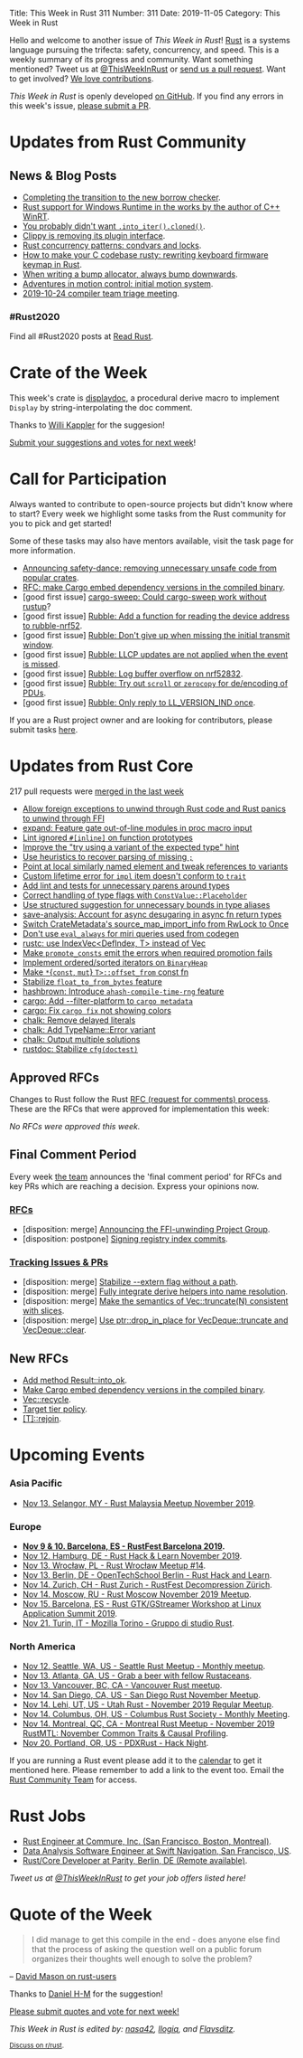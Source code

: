 Title: This Week in Rust 311
Number: 311
Date: 2019-11-05
Category: This Week in Rust

Hello and welcome to another issue of *This Week in Rust*!
[Rust](http://rust-lang.org) is a systems language pursuing the trifecta: safety, concurrency, and speed.
This is a weekly summary of its progress and community.
Want something mentioned? Tweet us at [@ThisWeekInRust](https://twitter.com/ThisWeekInRust) or [send us a pull request](https://github.com/cmr/this-week-in-rust).
Want to get involved? [We love contributions](https://github.com/rust-lang/rust/blob/master/CONTRIBUTING.md).

*This Week in Rust* is openly developed [on GitHub](https://github.com/cmr/this-week-in-rust).
If you find any errors in this week's issue, [please submit a PR](https://github.com/cmr/this-week-in-rust/pulls).

# Updates from Rust Community

## News & Blog Posts

* [Completing the transition to the new borrow checker](https://blog.rust-lang.org/2019/11/01/nll-hard-errors.html).
* [Rust support for Windows Runtime in the works by the author of C++ WinRT](https://kennykerr.ca/2019/11/05/rust/).
* [You probably didn't want `.into_iter().cloned()`](https://www.reddit.com/r/rust/comments/dp3s25/psa_you_probably_didnt_want_into_itercloned/).
* [Clippy is removing its plugin interface](https://blog.rust-lang.org/inside-rust/2019/11/04/Clippy-removes-plugin-interface.html).
* [Rust concurrency patterns: condvars and locks](https://medium.com/@polyglot_factotum/rust-concurrency-patterns-condvars-and-locks-e278f18db74f).
* [How to make your C codebase rusty: rewriting keyboard firmware keymap in Rust](https://about.houqp.me/posts/rusty-c/).
* [When writing a bump allocator, always bump downwards](https://fitzgeraldnick.com/2019/11/01/always-bump-downwards.html).
* [Adventures in motion control: initial motion system](http://adventures.michaelfbryan.com/posts/initial-motion-system/).
* [2019-10-24 compiler team triage meeting](https://blog.rust-lang.org/inside-rust/2019/10/30/compiler-team-meeting.html).

### #Rust2020

Find all #Rust2020 posts at [Read Rust](https://readrust.net/rust-2020/).

# Crate of the Week

This week's crate is [displaydoc](https://github.com/yaahc/displaydoc), a procedural derive macro to implement `Display` by string-interpolating the doc comment.

Thanks to [Willi Kappler](https://users.rust-lang.org/t/crate-of-the-week/2704/652) for the suggesion!

[Submit your suggestions and votes for next week][submit_crate]!

[submit_crate]: https://users.rust-lang.org/t/crate-of-the-week/2704

# Call for Participation

Always wanted to contribute to open-source projects but didn't know where to start?
Every week we highlight some tasks from the Rust community for you to pick and get started!

Some of these tasks may also have mentors available, visit the task page for more information.

* [Announcing safety-dance: removing unnecessary unsafe code from popular crates](https://github.com/rust-secure-code/safety-dance).
* [RFC: make Cargo embed dependency versions in the compiled binary](https://github.com/rust-lang/rfcs/pull/2801).
* [good first issue] [cargo-sweep: Could cargo-sweep work without rustup](https://github.com/holmgr/cargo-sweep/issues/26)?
* [good first issue] [Rubble: Add a function for reading the device address to rubble-nrf52](https://github.com/jonas-schievink/rubble/issues/89).
* [good first issue] [Rubble: Don't give up when missing the initial transmit window](https://github.com/jonas-schievink/rubble/issues/77).
* [good first issue] [Rubble: LLCP updates are not applied when the event is missed](https://github.com/jonas-schievink/rubble/issues/74).
* [good first issue] [Rubble: Log buffer overflow on nrf52832](https://github.com/jonas-schievink/rubble/issues/69).
* [good first issue] [Rubble: Try out `scroll` or `zerocopy` for de/encoding of PDUs](https://github.com/jonas-schievink/rubble/issues/53).
* [good first issue] [Rubble: Only reply to LL_VERSION_IND once](https://github.com/jonas-schievink/rubble/issues/49).

If you are a Rust project owner and are looking for contributors, please submit tasks [here][guidelines].

[guidelines]: https://users.rust-lang.org/t/twir-call-for-participation/4821

# Updates from Rust Core

217 pull requests were [merged in the last week][merged]

[merged]: https://github.com/search?q=is%3Apr+org%3Arust-lang+is%3Amerged+merged%3A2019-10-28..2019-11-04

* [Allow foreign exceptions to unwind through Rust code and Rust panics to unwind through FFI](https://github.com/rust-lang/rust/pull/65646)
* [expand: Feature gate out-of-line modules in proc macro input](https://github.com/rust-lang/rust/pull/66078)
* [Lint ignored `#[inline]` on function prototypes](https://github.com/rust-lang/rust/pull/65294)
* [Improve the "try using a variant of the expected type" hint](https://github.com/rust-lang/rust/pull/65562)
* [Use heuristics to recover parsing of missing `;`](https://github.com/rust-lang/rust/pull/65640)
* [Point at local similarly named element and tweak references to variants](https://github.com/rust-lang/rust/pull/65421)
* [Custom lifetime error for `impl` item doesn't conform to `trait`](https://github.com/rust-lang/rust/pull/65068)
* [Add lint and tests for unnecessary parens around types](https://github.com/rust-lang/rust/pull/65112)
* [Correct handling of type flags with `ConstValue::Placeholder`](https://github.com/rust-lang/rust/pull/65643)
* [Use structured suggestion for unnecessary bounds in type aliases](https://github.com/rust-lang/rust/pull/65914)
* [save-analysis: Account for async desugaring in async fn return types](https://github.com/rust-lang/rust/pull/65936)
* [Switch CrateMetadata's source_map_import_info from RwLock to Once](https://github.com/rust-lang/rust/pull/65979)
* [Don't use `eval_always` for miri queries used from codegen](https://github.com/rust-lang/rust/pull/65927)
* [rustc: use IndexVec<DefIndex, T> instead of Vec<T>](https://github.com/rust-lang/rust/pull/65825)
* [Make `promote_consts` emit the errors when required promotion fails](https://github.com/rust-lang/rust/pull/65946)
* [Implement ordered/sorted iterators on `BinaryHeap`](https://github.com/rust-lang/rust/pull/65091)
* [Make `*`{`const`, `mut`} `T>::offset_from` const fn](https://github.com/rust-lang/rust/pull/63810)
* [Stabilize `float_to_from_bytes` feature](https://github.com/rust-lang/rust/pull/66002)
* [hashbrown: Introduce `ahash-compile-time-rng` feature](https://github.com/rust-lang/hashbrown/pull/125)
* [cargo: Add --filter-platform to `cargo metadata`](https://github.com/rust-lang/cargo/pull/7376)
* [cargo: Fix `cargo fix` not showing colors](https://github.com/rust-lang/cargo/pull/7550)
* [chalk: Remove delayed literals](https://github.com/rust-lang/chalk/pull/270)
* [chalk: Add TypeName::Error variant](https://github.com/rust-lang/chalk/pull/269)
* [chalk: Output multiple solutions](https://github.com/rust-lang/chalk/pull/263)
* [rustdoc: Stabilize `cfg(doctest)`](https://github.com/rust-lang/rust/pull/63803)

## Approved RFCs

Changes to Rust follow the Rust [RFC (request for comments)
process](https://github.com/rust-lang/rfcs#rust-rfcs). These
are the RFCs that were approved for implementation this week:

*No RFCs were approved this week.*

## Final Comment Period

Every week [the team](https://www.rust-lang.org/team.html) announces the
'final comment period' for RFCs and key PRs which are reaching a
decision. Express your opinions now.

### [RFCs](https://github.com/rust-lang/rfcs/labels/final-comment-period)

* [disposition: merge] [Announcing the FFI-unwinding Project Group](https://github.com/rust-lang/rfcs/pull/2797).
* [disposition: postpone] [Signing registry index commits](https://github.com/rust-lang/rfcs/pull/2474).

### [Tracking Issues & PRs](https://github.com/rust-lang/rust/labels/final-comment-period)

* [disposition: merge] [Stabilize --extern flag without a path](https://github.com/rust-lang/rust/pull/64882).
* [disposition: merge] [Fully integrate derive helpers into name resolution](https://github.com/rust-lang/rust/pull/64694).
* [disposition: merge] [Make the semantics of Vec::truncate(N) consistent with slices](https://github.com/rust-lang/rust/pull/64432).
* [disposition: merge] [Use ptr::drop_in_place for VecDeque::truncate and VecDeque::clear](https://github.com/rust-lang/rust/pull/65933).

## New RFCs

* [Add method Result::into_ok](https://github.com/rust-lang/rfcs/pull/2799).
* [Make Cargo embed dependency versions in the compiled binary](https://github.com/rust-lang/rfcs/pull/2801).
* [Vec::recycle](https://github.com/rust-lang/rfcs/pull/2802).
* [Target tier policy](https://github.com/rust-lang/rfcs/pull/2803).
* [[T]::rejoin](https://github.com/rust-lang/rfcs/pull/2806).

# Upcoming Events

### Asia Pacific

* [Nov 13. Selangor, MY - Rust Malaysia Meetup November 2019](https://docs.google.com/forms/d/e/1FAIpQLSfZM9XYmBXq9tjqRziR-O3vBmm4rt1Ltnc9bGcleVrLmZHrSg/viewform).

### Europe

* **[Nov 9 & 10. Barcelona, ES - RustFest Barcelona 2019](https://barcelona.rustfest.eu/).**
* [Nov 12. Hamburg, DE - Rust Hack & Learn November 2019](https://www.meetup.com/Rust-Meetup-Hamburg/events/265899865/).
* [Nov 13. Wrocław, PL - Rust Wrocław Meetup #14](https://www.meetup.com/Rust-Wroclaw/events/265813648/).
* [Nov 13. Berlin, DE - OpenTechSchool Berlin - Rust Hack and Learn](https://www.meetup.com/opentechschool-berlin/events/nxdpgryzpbrb/).
* [Nov 14. Zurich, CH - Rust Zurich - RustFest Decompression Zürich](https://www.meetup.com/Rust-Zurich/events/265593126/).
* [Nov 14. Moscow, RU - Rust Moscow November 2019 Meetup](https://www.meetup.com/ru-RU/Rust-%D0%B2-%D0%9C%D0%BE%D1%81%D0%BA%D0%B2%D0%B5/events/266184946/).
* [Nov 15. Barcelona, ES - Rust GTK/GStreamer Workshop at Linux Application Summit 2019](https://www.meetup.com/Barcelona-Free-Software/events/265596417/).
* [Nov 21. Turin, IT - Mozilla Torino - Gruppo di studio Rust](https://www.meetup.com/Mozilla-Torino/events/265961100).

### North America

* [Nov 12. Seattle, WA, US - Seattle Rust Meetup - Monthly meetup](https://www.meetup.com/Seattle-Rust-Meetup/events/prbtdryzpbqb/).
* [Nov 13. Atlanta, GA, US - Grab a beer with fellow Rustaceans](https://www.meetup.com/Rust-ATL/events/qxqdgryzpbrb/).
* [Nov 13. Vancouver, BC, CA - Vancouver Rust meetup](https://www.meetup.com/Vancouver-Rust/events/rwcpfryzpbrb/).
* [Nov 14. San Diego, CA, US - San Diego Rust November Meetup](https://www.meetup.com/San-Diego-Rust/events/265981542/).
* [Nov 14. Lehi, UT, US - Utah Rust - November 2019 Regular Meetup](https://www.meetup.com/utah-rust/events/265905259/).
* [Nov 14. Columbus, OH, US - Columbus Rust Society - Monthly Meeting](https://www.meetup.com/columbus-rs/events/dpkhgryzpbsb/).
* [Nov 14. Montreal, QC, CA - Montreal Rust Meetup - November 2019 RustMTL: November Common Traits & Causal Profiling](https://www.meetup.com/Rust-Montreal/events/prvrjryzpbqb/).
* [Nov 20. Portland, OR, US - PDXRust - Hack Night](https://www.meetup.com/PDXRust/events/265998640/).

If you are running a Rust event please add it to the [calendar] to get
it mentioned here. Please remember to add a link to the event too.
Email the [Rust Community Team][community] for access.

[calendar]: https://www.google.com/calendar/embed?src=apd9vmbc22egenmtu5l6c5jbfc%40group.calendar.google.com
[community]: mailto:community-team@rust-lang.org

# Rust Jobs

* [Rust Engineer at Commure, Inc. (San Francisco, Boston, Montreal)](https://www.commure.com/#jobSection).
* [Data Analysis Software Engineer at Swift Navigation, San Francisco, US](https://www.swiftnav.com/join-us/jobs-listing?gh_jid=4369805002).
* [Rust/Core Developer at Parity, Berlin, DE (Remote available)](https://www.parity.io/jobs/#undefined-rust-core-developer).

*Tweet us at [@ThisWeekInRust](https://twitter.com/ThisWeekInRust) to get your job offers listed here!*

# Quote of the Week

> I did manage to get this compile in the end - does anyone else find that the process of asking the question well on a public forum organizes their thoughts well enough to solve the problem?

– [David Mason on rust-users](https://users.rust-lang.org/t/std-phantomdata-and-unused-fields-in-structs/34271/3)

Thanks to [Daniel H-M](https://users.rust-lang.org/t/twir-quote-of-the-week/328/725) for the suggestion!

[Please submit quotes and vote for next week!](https://users.rust-lang.org/t/twir-quote-of-the-week/328)

*This Week in Rust is edited by: [nasa42](https://github.com/nasa42), [llogiq](https://github.com/llogiq), and [Flavsditz](https://github.com/Flavsditz).*

<small>[Discuss on r/rust]().</small>
